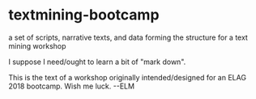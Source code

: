 # textmining-bootcamp
a set of scripts, narrative texts, and data forming the structure for a text mining workshop

I suppose I need/ought to learn a bit of "mark down".

This is the text of a workshop originally intended/designed for an ELAG 2018 bootcamp. Wish me luck. --ELM

